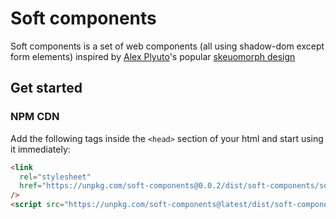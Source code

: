 # Soft components

Soft components is a set of web components (all using shadow-dom except form elements) inspired by [Alex Plyuto](https://dribbble.com/alexplyuto)'s popular [skeuomorph design](https://dribbble.com/shots/8297803-Skeuomorph-Mobile-Banking-Continuation)

## Get started

### NPM CDN

Add the following tags inside the `<head>` section of your html and start using it immediately:

```html
<link
  rel="stylesheet"
  href="https://unpkg.com/soft-components@0.0.2/dist/soft-components/soft-components.css"
/>
<script src="https://unpkg.com/soft-components@latest/dist/soft-components/soft-components.js"></script>
```
